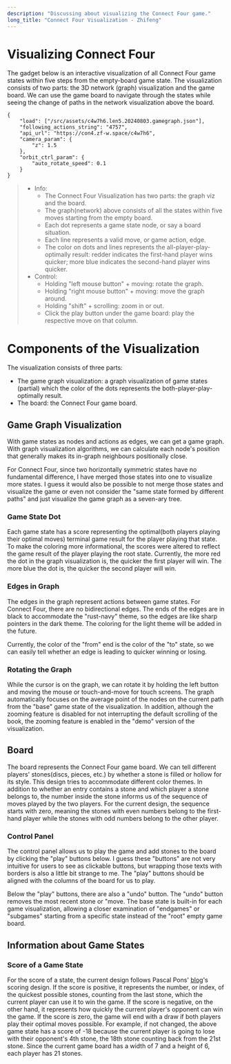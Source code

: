 ```yaml
---
description: "Discussing about visualizing the Connect Four game."
long_title: "Connect Four Visualization - Zhifeng"
---
```


# Visualizing Connect Four

The gadget below is an interactive visualization of all Connect Four game states within five steps from the empty-board game state. The visualization consists of two parts: the 3D network (graph) visualization and the game board. We can use the game board to navigate through the states while seeing the change of paths in the network visualization above the board.

```json#con4_graph
{
    "load": ["/src/assets/c4w7h6.len5.20240803.gamegraph.json"],
    "following_actions_string": "4757",
    "api_url": "https://con4.zf-w.space/c4w7h6",
    "camera_param": {
        "z": 1.5
    },
    "orbit_ctrl_param": {
        "auto_rotate_speed": 0.1
    }
}
```

> - Info:
>   - The Connect Four Visualization has two parts: the graph viz and the board.
>   - The graph(network) above consists of all the states within five moves starting from the empty board.
>   - Each dot represents a game state node, or say a board situation.
>   - Each line represents a valid move, or game action, edge.
>   - The color on dots and lines represents the all-player-play-optimally result: redder indicates the first-hand player wins quicker; more blue indicates the second-hand player wins quicker.
> - Control:
>   - Holding "left mouse button" + moving: rotate the graph.
>   - Holding "right mouse button" + moving: move the graph around.
>   - Holding "shift" + scrolling: zoom in or out.
>   - Click the play button under the game board: play the respective move on that column.

# Components of the Visualization

The visualization consists of three parts:

- The game graph visualization: a graph visualization of game states (partial) which the color of the dots represents the both-player-play-optimally result.
- The board: the Connect Four game board.

## Game Graph Visualization

With game states as nodes and actions as edges, we can get a game graph. With graph visualization algorithms, we can calculate each node's position that generally makes its in-graph neighbours positionally close.

For Connect Four, since two horizontally symmetric states have no fundamental difference, I have merged those states into one to visualize more states. I guess it would also be possible to not merge those states and visualize the game or even not consider the "same state formed by different paths" and just visualize the game graph as a seven-ary tree.

### Game State Dot

Each game state has a score representing the optimal(both players playing their optimal moves) terminal game result for the player playing that state. To make the coloring more informational, the scores were altered to reflect the game result of the player playing the root state. Currently, the more red the dot in the graph visualization is, the quicker the first player will win. The more blue the dot is, the quicker the second player will win.

### Edges in Graph

The edges in the graph represent actions between game states. For Connect Four, there are no bidirectional edges. The ends of the edges are in black to accommodate the "rust-navy" theme, so the edges are like sharp pointers in the dark theme. The coloring for the light theme will be added in the future.

Currently, the color of the "from" end is the color of the "to" state, so we can easily tell whether an edge is leading to quicker winning or losing.

### Rotating the Graph

While the cursor is on the graph, we can rotate it by holding the left button and moving the mouse or touch-and-move for touch screens. The graph automatically focuses on the average point of the nodes on the current path from the "base" game state of the visualization. In addition, although the zooming feature is disabled for not interrupting the default scrolling of the book, the zooming feature is enabled in the "demo" version of the visualization.

## Board

The board represents the Connect Four game board. We can tell different players' stones(discs, pieces, etc.) by whether a stone is filled or hollow for its style. This design tries to accommodate different color themes. In addition to whether an entry contains a stone and which player a stone belongs to, the number inside the stone informs us of the sequence of moves played by the two players. For the current design, the sequence starts with zero, meaning the stones with even numbers belong to the first-hand player while the stones with odd numbers belong to the other player.

### Control Panel

The control panel allows us to play the game and add stones to the board by clicking the "play" buttons below. I guess these "buttons" are not very intuitive for users to see as clickable buttons, but wrapping those texts with borders is also a little bit strange to me. The "play" buttons should be aligned with the columns of the board for us to play.

Below the "play" buttons, there are also a "undo" button. The "undo" button removes the most recent stone or "move. The base state is built-in for each game visualization, allowing a closer examination of "endgames" or "subgames" starting from a specific state instead of the "root" empty game board.

## Information about Game States

### Score of a Game State

For the score of a state, the current design follows Pascal Pons' [blog](http://blog.gamesolver.org)'s scoring design. If the score is positive, it represents the number, or index, of the quickest possible stones, counting from the last stone, which the current player can use it to win the game. If the score is negative, on the other hand, it represents how quickly the current player's opponent can win the game. If the score is zero, the game will end with a draw if both players play their optimal moves possible. For example, if not changed, the above game state has a score of -18 because the current player is going to lose with their opponent's 4th stone, the 18th stone counting back from the 21st stone. Since the current game board has a width of 7 and a height of 6, each player has 21 stones.
